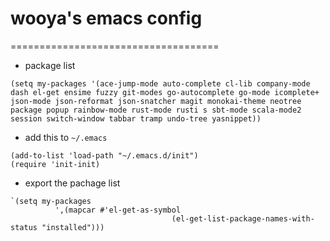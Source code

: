 # wooya's emacs config
====================================

* package list

```
(setq my-packages '(ace-jump-mode auto-complete cl-lib company-mode dash el-get ensime fuzzy git-modes go-autocomplete go-mode icomplete+ json-mode json-reformat json-snatcher magit monokai-theme neotree package popup rainbow-mode rust-mode rusti s sbt-mode scala-mode2 session switch-window tabbar tramp undo-tree yasnippet))
```

* add this to `~/.emacs`

```
(add-to-list 'load-path "~/.emacs.d/init")
(require 'init-init)
````

* export the pachage list

```
`(setq my-packages
	      ',(mapcar #'el-get-as-symbol
			                        (el-get-list-package-names-with-status "installed")))
```						